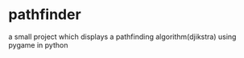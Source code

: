# pathfinder
a small project which displays a pathfinding algorithm(djikstra) using pygame in python
